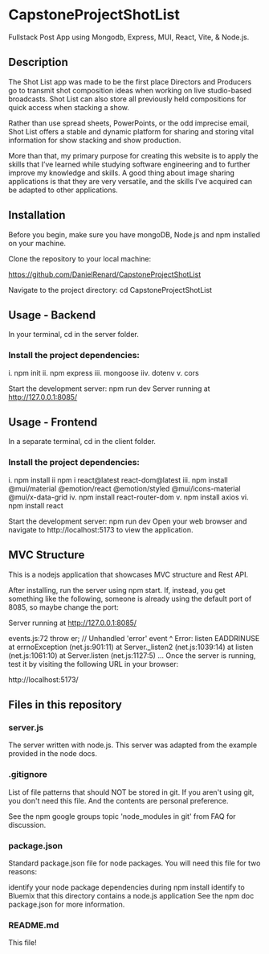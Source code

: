 # CapstoneProjectShotList

Fullstack Post App using Mongodb, Express, MUI, React, Vite, & Node.js.

## Description
The Shot List app was made to be the first place Directors and Producers go to transmit shot composition ideas when working on live studio-based broadcasts. Shot List can also store all previously held compositions for quick access when stacking a show. 

Rather than use spread sheets, PowerPoints, or the odd imprecise email, Shot List offers a stable and dynamic platform for sharing and storing vital information for show stacking and show production.

More than that, my primary purpose for creating this website is to apply the skills that I’ve
learned while studying software engineering and to further improve my knowledge and skills. A good thing about image sharing applications is that they are very versatile, and the skills I’ve acquired can be adapted to other applications.

## Installation
Before you begin, make sure you have mongoDB, Node.js and npm installed on your machine.

Clone the repository to your local machine: 

https://github.com/DanielRenard/CapstoneProjectShotList

Navigate to the project directory: cd CapstoneProjectShotList

## Usage - Backend
In your terminal, cd in the server folder. 

### Install the project dependencies: 
i. npm init
ii. npm express
iii. mongoose
iiv. dotenv
v. cors

Start the development server: npm run dev
Server running at http://127.0.0.1:8085/

## Usage - Frontend
In a separate terminal, cd in the client folder. 

### Install the project dependencies: 
i. npm install
ii npm i react@latest react-dom@latest
iii. npm install @mui/material @emotion/react @emotion/styled @mui/icons-material @mui/x-data-grid
iv. npm install react-router-dom
v. npm install axios
vi. npm install react

Start the development server: npm run dev
Open your web browser and navigate to http://localhost:5173 to view the application.

## MVC Structure
This is a nodejs application that showcases MVC structure and Rest API.

After installing, run the server using npm start. If, instead, you get something like the following, someone is already using the default port of 8085, so maybe change the port:

Server running at http://127.0.0.1:8085/

events.js:72 throw er; // Unhandled 'error' event ^ Error: listen EADDRINUSE at errnoException (net.js:901:11) at Server._listen2 (net.js:1039:14) at listen (net.js:1061:10) at Server.listen (net.js:1127:5) ... Once the server is running, test it by visiting the following URL in your browser:

http://localhost:5173/

## Files in this repository
### server.js

The server written with node.js. This server was adapted from the example provided in the node docs.

### .gitignore

List of file patterns that should NOT be stored in git. If you aren't using git, you don't need this file. And the contents are personal preference.

See the npm google groups topic 'node_modules in git' from FAQ for discussion.

### package.json

Standard package.json file for node packages. You will need this file for two reasons:

identify your node package dependencies during npm install identify to Bluemix that this directory contains a node.js application See the npm doc package.json for more information.

### README.md

This file!
